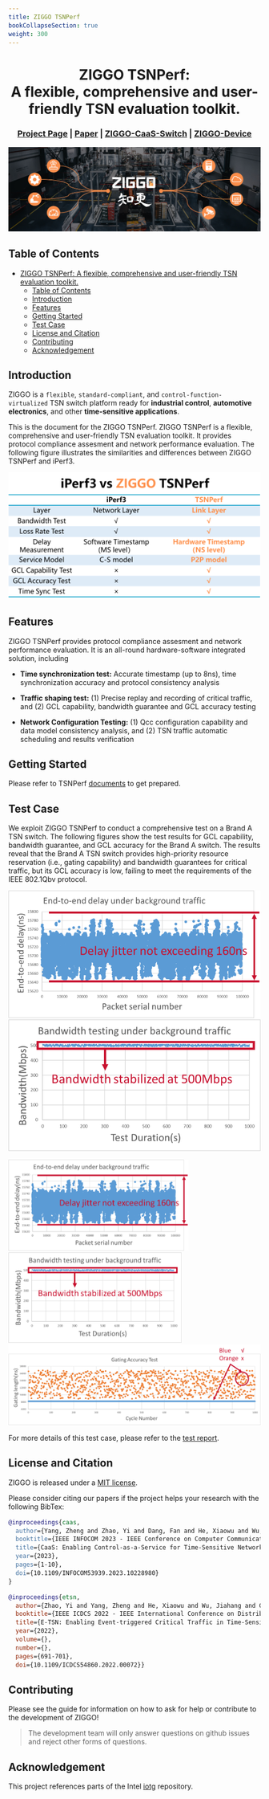 ```yaml
---
title: ZIGGO TSNPerf
bookCollapseSection: true
weight: 300
---
```

<div align="center">

# ZIGGO TSNPerf: A flexible, comprehensive and user-friendly TSN evaluation toolkit.

</div>

<h3 align="center">
    <a href="http://tns.thss.tsinghua.edu.cn/ziggo/">Project Page</a> |
    <a href="https://ieeexplore.ieee.org/document/10228980">Paper</a> |
    <a href="https://github.com/mobisense/Ziggo-CaaS-Switch">ZIGGO-CaaS-Switch</a> |
    <a href="https://github.com/mobisense/Ziggo-Evaluation-Toolkit">ZIGGO-Device</a>
</h3>

![](figs/banner.jpg)

## Table of Contents

- [ZIGGO TSNPerf: A flexible, comprehensive and user-friendly TSN evaluation toolkit.](#ziggo-tsnperf-aflexiblecomprehensive-and-user-friendlytsn-evaluation-toolkit)
  - [Table of Contents](#table-of-contents)
  - [Introduction](#introduction)
  - [Features](#features)
  - [Getting Started](#getting-started)
  - [Test Case](#test-case)
  - [License and Citation](#license-and-citation)
  - [Contributing](#contributing)
  - [Acknowledgement](#acknowledgement)


## Introduction

ZIGGO is a `flexible`, `standard-compliant`, and `control-function-virtualized` TSN switch platform ready for **industrial control**, **automotive electronics**, and other **time-sensitive applications**.

This is the document for the ZIGGO TSNPerf.
ZIGGO TSNPerf is a flexible, comprehensive and user-friendly TSN evaluation toolkit.
It provides protocol compliance assesment and network performance evaluation.
The following figure illustrates the similarities and differences between ZIGGO TSNPerf and iPerf3.

![TSNPerf versus iPerf3](./figs/vsiperf.png)

## Features

ZIGGO TSNPerf provides protocol compliance assesment and network performance evaluation.
It is an all-round hardware-software integrated solution, including

* **Time synchronization test:**
Accurate timestamp (up to 8ns), time synchronization accuracy and protocol consistency analysis

* **Traffic shaping test:**
(1) Precise replay and recording of critical traffic, and
(2) GCL capability, bandwidth guarantee and GCL accuracy testing

* **Network Configuration Testing:**
(1) Qcc configuration capability and data model consistency analysis, and
(2) TSN traffic automatic scheduling and results verification

## Getting Started

Please refer to TSNPerf [documents](/ziggo_book/docs/tsnperf/configuration/) to get prepared.

## Test Case

We exploit ZIGGO TSNPerf to conduct a comprehensive test on a Brand A TSN switch.
The following figures show the test results for GCL capability, bandwidth guarantee, and GCL accuracy for the Brand A switch.
The results reveal that the Brand A TSN switch provides high-priority resource reservation (i.e., gating capability) and bandwidth guarantees for critical traffic, 
but its GCL accuracy is low, failing to meet the requirements of the IEEE 802.1Qbv protocol.

![GCL Capability](./figs/gclcapability.png "GCL Capability")
![Bandwidth Guarantee](./figs/bwguarantee.png "Bandwidth Guarantee")

<img src="./figs/gclcapability.png" alt="GCL Capability" style="zoom:49%;" />  <img src="./figs/bwguarantee.png" alt="Bandwidth Guarantee" style="zoom:49%;" />
![GCL Accuracy](./figs/gclaccuracy.png "GCL Accuracy")

For more details of this test case, please refer to the [test report](http://tns.thss.tsinghua.edu.cn/ziggo/data/switch_report.pdf).

## License and Citation

ZIGGO is released under a [MIT license](). 

Please consider citing our papers if the project helps your research with the following BibTex:

```bibtex
@inproceedings{caas,
  author={Yang, Zheng and Zhao, Yi and Dang, Fan and He, Xiaowu and Wu, Jiahang and Cao, Hao and Wang, Zeyu and Liu, Yunhao},
  booktitle={IEEE INFOCOM 2023 - IEEE Conference on Computer Communications},
  title={CaaS: Enabling Control-as-a-Service for Time-Sensitive Networking},
  year={2023},
  pages={1-10},
  doi={10.1109/INFOCOM53939.2023.10228980}
}
```

```bibtex
@inproceedings{etsn,
  author={Zhao, Yi and Yang, Zheng and He, Xiaowu and Wu, Jiahang and Cao, Hao and Dong, Liang and Dang, Fan and Liu, Yunhao},
  booktitle={IEEE ICDCS 2022 - IEEE International Conference on Distributed Computing Systems}, 
  title={E-TSN: Enabling Event-triggered Critical Traffic in Time-Sensitive Networking for Industrial Applications}, 
  year={2022},
  volume={},
  number={},
  pages={691-701},
  doi={10.1109/ICDCS54860.2022.00072}}
```

## Contributing

Please see the guide for information on how to ask for help or contribute to the development of ZIGGO!

> The development team will only answer questions on github issues and reject other forms of questions.

## Acknowledgement

This project references parts of the Intel [iotg](https://github.com/intel/iotg_tsn_ref_sw) repository.
